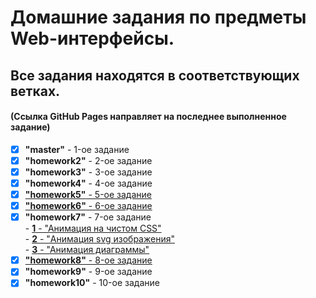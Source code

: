 # Домашние задания по предметы Web-интерфейсы.

## Все задания находятся в соответствующих ветках. 
#### (Ссылка GitHub Pages направляет на последнее выполненное задание)

- [x] **"master"** - 1-ое задание
- [x] **"homework2"** - 2-ое задание
- [x] **"homework3"** - 3-ое задание
- [x] **"homework4"** - 4-ое задание
- [x] [**"homework5"** - 5-ое задание](https://codepen.io/MelIlya2001/pen/zYJPVBz)
- [x] [**"homework6"** - 6-ое задание](https://codepen.io/MelIlya2001/pen/ZEMmBvb)
- [x] **"homework7"** - 7-ое задание<br>
      - [**1** - "Анимация на чистом CSS"](https://codepen.io/MelIlya2001/pen/vYzbYqM)<br>
      - [**2** - "Анимация svg изображения"](https://codepen.io/MelIlya2001/pen/VwGgvEE)<br>
      - [**3** - "Анимация диаграммы"](https://codepen.io/MelIlya2001/pen/BaOMjdz)
- [x] [**"homework8"** - 8-ое задание](https://www.figma.com/file/KkPdaxw6ImFxWxEnSDvJGC/%D0%9F%D1%80%D0%BE%D1%82%D0%BE%D1%82%D0%B8%D0%BF-%D0%B8-%D0%BC%D1%83%D0%B4%D0%B1%D0%BE%D1%80%D0%B4-(Copy)-(Copy)?node-id=0%3A1&t=UbpsNh3AKIK6XEOj-1)
- [x] **"homework9"** - 9-ое задание
- [x] **"homework10"** - 10-ое задание
